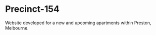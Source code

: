 Precinct-154
===========

Website developed for a new and upcoming apartments within Preston, Melbourne.
